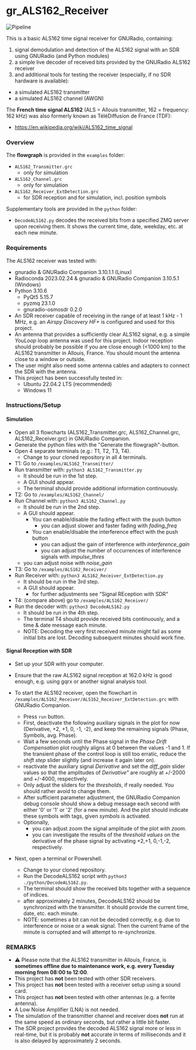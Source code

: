 # gr_ALS162_Receiver
![Pipeline](https://github.com/henningM1r/gr_ALS162_Receiver/actions/workflows/docker-ci.yml/badge.svg)

This is a basic ALS162 time signal receiver for GNURadio, containing:
1. signal demodulation and detection of the ALS162 signal with an SDR using GNURadio (and Python modules)
2. a simple live decoder of received bits provided by the GNURadio ALS162 receiver
3. and additional tools for testing the receiver (especially, if no SDR hardware is available):
+ a simulated ALS162 transmitter
+ a simulated ALS162 channel (AWGN)

The __French time signal ALS162__ (ALS = Allouis transmitter, 162 = frequency: 162 kHz) was also formerly known as TéléDiffusion de France (TDF):
+ https://en.wikipedia.org/wiki/ALS162_time_signal


### Overview
The __flowgraph__ is provided in the `examples` folder:
+ `ALS162_Transmitter.grc`
    + only for simulation
+ `ALS162_Channel.grc`
    + only for simulation
+ `ALS162_Receiver_ExtDetection.grc`
    + for SDR reception and for simulation, incl. position symbols

Supplementary tools are provided in the `python` folder:
+ `DecodeALS162.py` decodes the received bits from a specified ZMQ server upon receiving them. It shows the current time, date, weekday, etc. at each new minute.


### Requirements
The ALS162 receiver was tested with:
+ gnuradio & GNURadio Companion 3.10.1.1 (Linux)
+ Radioconda 2023.02.24 & gnuradio & GNURadio Companion 3.10.5.1 (Windows)
+ Python 3.10.6
    + PyQt5 5.15.7
    + pyzmq 23.1.0
    + gnuradio-osmosdr 0.2.0
+ An SDR receiver capable of receiving in the range of at least 1 kHz - 1 MHz, e.g. an _Airspy Discovery HF+_ is configured and used for this project.
+ An antenna that provides a sufficiently clear ALS162 signal, e.g. a simple _YouLoop_ loop antenna was used for this project. Indoor reception should probably be possible if you are close enough (<1000 km) to the ALS162 transmitter in Allouis, France. You should mount the antenna close to a window or outside.
+ The user might also need some antenna cables and adapters to connect the SDR with the antenna.
+ This project has been successfully tested in:
    + Ubuntu 22.04.2 LTS (recommended)
    + Windows 11


### Instructions/Setup

#### Simulation
+ Open all 3 flowcharts (ALS162_Transmitter.grc, ALS162_Channel.grc, ALS162_Receiver.grc) in GNURadio Companion.
+ Generate the python files with the "Generate the flowgraph"-button.
+ Open 4 separate terminals (e.g.: T1, T2, T3, T4).
    + Change to your cloned repository in all 4 terminals.
+ T1: Go to ```/examples/ALS162_Transmitter/```
+ Run transmitter with: `python3 ALS162_Transmitter.py`
    + It should be run in the 1st step.
    + A GUI should appear.
    + The terminal should provide additional information continuously.
+ T2: Go to ```/examples/ALS162_Channel/```
+ Run Channel with: `python3 ALS162_Channel.py`
    + It should be run in the 2nd step.
    + A GUI should appear.
        + You can enable/disable the fading effect with the push button
            * you can adjust slower and faster fading with _fading_freq_
        + You can enable/disable the interference effect  with the push button
            * you can adjust the gain of interference with _interference_gain_
            * you can adjust the number of occurrences of interference signals with _impulse_thres_
    + you can adjust noise with _noise_gain_
+ T3: Go to ```/examples/ALS162_Receiver/```
+ Run Receiver with: `python3 ALS162_Receiver_ExtDetection.py`
    + It should be run in the 3rd step.
    + A GUI should appear.
        + for further adjustments see "Signal REception with SDR"
+ T4: (compare above) go to ```/examples/ALS162_Receiver/```
+ Run the decoder with: `python3 DecodeALS162.py`
    + It should be run in the 4th step.
    + The terminal T4 should provide received bits continuously, and a time & date message each minute.
    + NOTE: Decoding the very first received minute might fail as some initial bits are lost. Decoding subsequent minutes should work fine.


#### Signal Reception with SDR
+ Set up your SDR with your computer.
+ Ensure that the raw ALS162 signal reception at 162.0 kHz is good enough, e.g. using gqrx or another signal analysis tool.
+ To start the ALS162 receiver, open the flowchart in `/examples/ALS162_Receiver/ALS162_Receiver_ExtDetection.grc` with GNURadio Companion.
    + Press `run` button.
    + First, deactivate the following auxiliary signals in the plot for now (Derivative, +2, +1, 0, -1, -2), and keep the remaining signals (Phase, Symbols, avg. Phase).
    + Wait a few seconds until the Phase signal in the _Phase Drift Compensation_ plot roughly aligns at 0 between the values -1 and 1. If the transient phase of the control loop is still too erratic, reduce the _shift step_ slider slightly (and increase it again later on).
    + reactivate the auxiliary signal _Derivative_ and set the _diff_gain_ slider values so that the amplitudes of _Derivative"_ are roughly at +/-2000 and +/-4000, respectively.
    + Only adjust the sliders for the _thresholds_, if really needed. You should rather avoid to change them.
    + After sufficient parameter adjustment, the GNURadio Companion debug console should show a debug message each second with either '0' or '1' or '2' (for a new minute). And the plot should indicate these symbols with tags, given _symbols_ is activated.
    + Optionally,
        + you can adjust zoom the signal amplitude of the plot with _zoom_.
        + you can investigate the results of the _threshold values_ on the derivative of the phase signal by activating +2,+1, 0,-1,-2, respectively.

+ Next, open a terminal or Powershell.
    + Change to your cloned repository.
    + Run the DecodeALS162 script with ```python3 ./python/DecodeALS162.py```.
    + The terminal should show the received bits together with a sequence of indices.
    + after approximately 2 minutes, DecodeALS162 should be synchronized with the transmitter. It should provide the current time, date, etc. each minute.
    + NOTE: sometimes a bit can not be decoded correctly, e.g. due to interference or noise or a weak signal. Then the current frame of the minute is corrupted and will attempt to re-synchronize.


### REMARKS
+ :warning: Please note that the ALS162 transmitter in Allouis, France, is __sometimes offline due to maintenance work, e.g. every Tuesday morning from 08:00 to 12:00__.
+ This project has __not__ been tested with other SDR receivers.
+ This project has __not__ been tested with a receiver setup using a sound card.
+ This project has __not__ been tested with other antennas (e.g. a ferrite antenna).
+ A Low Noise Amplifier (LNA) is not needed.
+ The simulation of the transmitter channel and receiver does __not__ run at the same speed as ordinary seconds, but rather a little bit faster.
+ The SDR project provides the decoded ALS162 signal more or less in real-time, but it is probably __not__ accurate in terms of milliseconds and it is also delayed by approximately 2 seconds.
